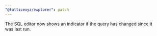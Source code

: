 ```yaml
---
"@latticexyz/explorer": patch
---
```


The SQL editor now shows an indicator if the query has changed since it was last run.
